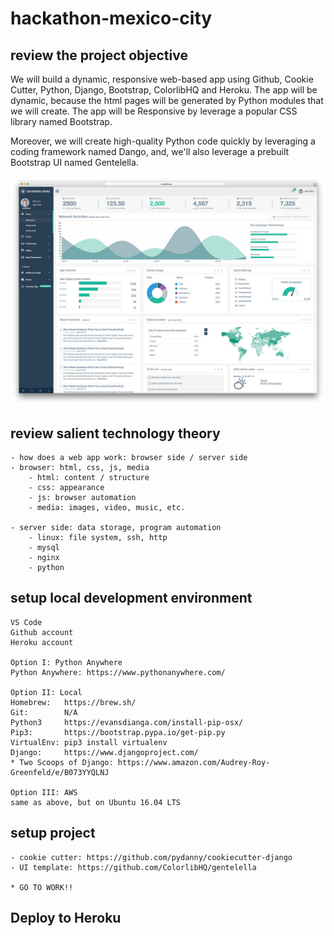 # hackathon-mexico-city


## review the project objective
We will build a dynamic, responsive web-based app using Github, Cookie Cutter, Python, Django, Bootstrap, ColorlibHQ and Heroku. The app will be dynamic, because the html pages will be generated by Python modules that we will create. The app will be Responsive by leverage a popular CSS library named Bootstrap.

Moreover, we will create high-quality Python code quickly by leveraging a coding framework named Dango, and, we'll also leverage a prebuilt Bootstrap UI named Gentelella.

![Project objective](https://github.com/lpm0073/hackathon-mexico-city/raw/master/doc/desktop.jpg)
## review salient technology theory
	- how does a web app work: browser side / server side
	- browser: html, css, js, media
		- html: content / structure
		- css: appearance
		- js: browser automation
		- media: images, video, music, etc.

	- server side: data storage, program automation
		- linux: file system, ssh, http
		- mysql
		- nginx
		- python

## setup local development environment
	VS Code
	Github account
	Heroku account

	Option I: Python Anywhere
	Python Anywhere: https://www.pythonanywhere.com/

	Option II: Local
	Homebrew:	https://brew.sh/
	Git:		N/A
	Python3		https://evansdianga.com/install-pip-osx/
	Pip3:		https://bootstrap.pypa.io/get-pip.py
	VirtualEnv:	pip3 install virtualenv
	Django:		https://www.djangoproject.com/
	* Two Scoops of Django: https://www.amazon.com/Audrey-Roy-Greenfeld/e/B073YYQLNJ

	Option III: AWS
	same as above, but on Ubuntu 16.04 LTS




## setup project
	- cookie cutter: https://github.com/pydanny/cookiecutter-django
	- UI template: https://github.com/ColorlibHQ/gentelella

	* GO TO WORK!!


## Deploy to Heroku
